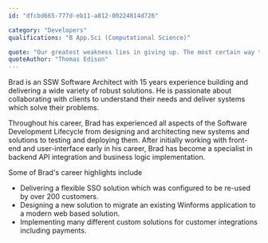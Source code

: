 ```yaml
---
id: "dfcbd665-777d-eb11-a812-00224814d726"

category: "Developers"
qualifications: "B App.Sci (Computational Science)"

quote: "Our greatest weakness lies in giving up. The most certain way to succeed is always to try just one more time."
quoteAuthor: "Thomas Edison"
---
```


Brad is an SSW Software Architect with 15 years experience building and delivering a wide variety of robust solutions. He is passionate about collaborating with clients to understand their needs and deliver systems which solve their problems.

Throughout his career, Brad has experienced all aspects of the Software Development Lifecycle from designing and architecting new systems and solutions to testing and deploying them. After initially working with front-end and user-interface early in his career, Brad has become a specialist in backend API integration and business logic implementation.

Some of Brad's career highlights include
* Delivering a flexible SSO solution which was configured to be re-used by over 200 customers.
* Designing a new solution to migrate an existing Winforms application to a modern web based solution.
* Implementing many different custom solutions for customer integrations including payments.
